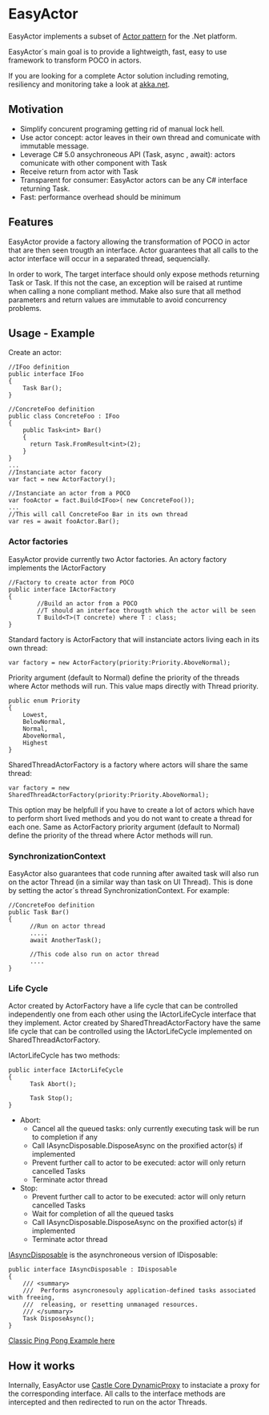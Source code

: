EasyActor
=========

EasyActor implements a subset of [Actor pattern](https://en.wikipedia.org/wiki/Actor_model) for the .Net platform.

EasyActor´s main goal is to provide a lightweigth, fast, easy to use framework to transform POCO in actors. 

If you are looking for a complete Actor solution including remoting, resiliency and monitoring take a look at [akka.net](http://getakka.net/).


Motivation
--------------

* Simplify concurent programing getting rid of manual lock hell.
* Use actor concept: actor leaves in their own thread and comunicate with immutable message.
* Leverage C# 5.0 ansychroneous API (Task, async , await): actors comunicate with other component with Task
* Receive return from actor with Task<T>
* Transparent for consumer: EasyActor actors can be any C# interface returning Task.
* Fast: performance overhead should be minimum

Features
--------

EasyActor provide a factory allowing the transformation of POCO in actor that are then seen trougth an interface.
Actor guarantees that all calls to the actor interface will occur in a separated thread, sequencially.

In order to work, The target interface should only expose methods returning Task or Task<T>.
If this not the case, an exception will be raised at runtime when calling a none compliant method.
Make also sure that all method parameters and return values are immutable to avoid concurrency problems.


Usage - Example
--------------

Create an actor:

	//IFoo definition
	public interface IFoo
	{
	    Task Bar();
	}
		
	//ConcreteFoo definition
	public class ConcreteFoo : IFoo
	{
	    public Task<int> Bar()
	    {
	      return Task.FromResult<int>(2);
	    }
	}
	...
	//Instanciate actor facory
	var fact = new ActorFactory();
		
	//Instanciate an actor from a POCO
	var fooActor = fact.Build<IFoo>( new ConcreteFoo());
	...
	//This will call ConcreteFoo Bar in its own thread
	var res = await fooActor.Bar();
		
### Actor factories

EasyActor provide currently two Actor factories. An actory factory implements the IActorFactory

	//Factory to create actor from POCO
	public interface IActorFactory
	{
            //Build an actor from a POCO
            //T should an interface througth which the actor will be seen
            T Build<T>(T concrete) where T : class;
	}

Standard factory is ActorFactory that will instanciate actors living each in its own thread:

	var factory = new ActorFactory(priority:Priority.AboveNormal);

Priority argument (default to Normal) define the priority of the threads where Actor methods will run. This value maps directly with Thread priority.

	public enum Priority
	{
	    Lowest,
	    BelowNormal,
	    Normal,
	    AboveNormal,
	    Highest
	}
	
SharedThreadActorFactory is a factory where actors will share the same thread:

	var factory = new SharedThreadActorFactory(priority:Priority.AboveNormal);


This option may be helpfull if you have to create a lot of actors which have to perform short lived methods and you do not want to create a thread for each one. Same as ActorFactory priority argument (default to Normal) define the priority of the thread where Actor methods will run.

### SynchronizationContext

EasyActor also guarantees that code running after awaited task will also run on the actor Thread (in a similar way than task on UI Thread). This is done by setting the actor´s thread SynchronizationContext. For example: 		

	//ConcreteFoo definition
	public Task Bar()
	{
	      //Run on actor thread
	      .....
	      await AnotherTask();
	      
	      //This code also run on actor thread
	      ....
	}

### Life Cycle

Actor created by ActorFactory have a life cycle that can be controlled independently one from each other using the IActorLifeCycle interface that they implement.
Actor created by SharedThreadActorFactory have the same life cycle that can be controlled using the IActorLifeCycle implemented on SharedThreadActorFactory.

IActorLifeCycle has two methods:

	public interface IActorLifeCycle
	{
	      Task Abort();

	      Task Stop();
	}
	
- Abort:
	- Cancel all the queued tasks: only currently executing task will be run to completion if any
	- Call IAsyncDisposable.DisposeAsync on the proxified actor(s) if implemented
	- Prevent further call to actor to be executed: actor will only return cancelled Tasks
	- Terminate actor thread 
- Stop:
	- Prevent further call to actor to be executed: actor will only return cancelled Tasks
	- Wait for completion of all the queued tasks
	- Call IAsyncDisposable.DisposeAsync on the proxified actor(s) if implemented
	- Terminate actor thread 	
	
[IAsyncDisposable](https://github.com/dotnet/roslyn/issues/114) is the asynchroneous version of IDisposable:

	public interface IAsyncDisposable : IDisposable
	{
		/// <summary>
		///  Performs asyncronesouly application-defined tasks associated with freeing,
		///  releasing, or resetting unmanaged resources.
		/// </summary>
		Task DisposeAsync();
	}
	

[Classic Ping Pong Example here](https://github.com/David-Desmaisons/EasyActor/wiki/Ping-Pong-Example)

How it works
------------
Internally, EasyActor use [Castle Core DynamicProxy](https://github.com/castleproject/Core) to instaciate a proxy for the corresponding interface.
All calls to the interface methods are intercepted and then redirected to run on the actor Threads.

